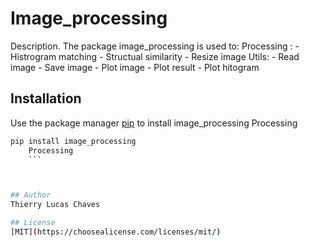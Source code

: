 # Image_processing

Description. 
The package image_processing is used to:
	Processing :
		- Histrogram matching
		- Structual similarity
		- Resize image
	Utils:
		- Read image
		- Save image
		- Plot image
		- Plot result
		- Plot hitogram


## Installation

Use the package manager [pip](https://pip.pypa.io/en/stable/) to install image_processing
	Processing 
	 
```bash
pip install image_processing
	Processing 
	``` 



## Author
Thierry Lucas Chaves

## License
[MIT](https://choosealicense.com/licenses/mit/)